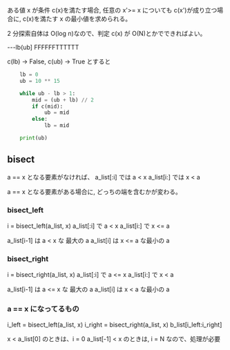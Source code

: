 ある値 x が条件 c(x)を満たす場合, 任意の x'>= x についても c(x')が成り立つ場合に, c(x)を満たす x の最小値を求められる。

2 分探索自体は O(log n)なので、判定 c(x) が O(N)とかでできればよい。

---lb(ub]
FFFFFFTTTTTT

c(lb) -> False, c(ub) -> True とすると

```python
    lb = 0
    ub = 10 ** 15

    while ub - lb > 1:
        mid = (ub + lb) // 2
        if c(mid):
            ub = mid
        else:
            lb = mid

    print(ub)

```

## bisect

a == x となる要素がなければ、
a_list[:i] では a < x
a_list[i:] では x < a

a == x となる要素がある場合に, どっちの端を含むかが変わる。

### bisect_left

i = bisect_left(a_list, x)
a_list[:i] で a < x
a_list[i:] で x <= a

a_list[i-1] は a < x な 最大の a
a_list[i] は x <= a な最小の a

### bisect_right

i = bisect_right(a_list, x)
a_list[:i] で a <= x
a_list[i:] で x < a

a_list[i-1] は a <= x な 最大の a
a_list[i] は x < a な最小の a

### a == x になってるもの

i_left = bisect_left(a_list, x)
i_right = bisect_right(a_list, x)
b_list[i_left:i_right]

x < a_list[0] のときは、i = 0
a_list[-1] < x のときは, i = N なので、処理が必要

